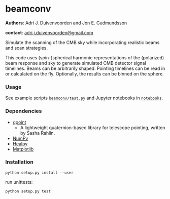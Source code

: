 # beamconv

**Authors**: Adri J. Duivenvoorden and Jon E. Gudmundsson

**contact**: adri.j.duivenvoorden@gmail.com

Simulate the scanning of the CMB sky while incorporating realistic beams and
scan strategies.

This code uses (spin-)spherical harmonic representations of the (polarized) beam response
and sky to generate simulated CMB detector signal timelines. Beams can be arbitrarily shaped.
Pointing timelines can be read in or calculated on the fly. Optionally, the results can be
binned on the sphere.

### Usage

See example scripts [`beamconv/test.py`](../blob/master/beamconv/test.py) and Jupyter notebooks in [`notebooks`](../blob/master/notebooks).

### Dependencies

 * [qpoint](https://github.com/arahlin/qpoint)
   * A lightweight quaternion-based library for telescope pointing, written by Sasha Rahlin.
 * [NumPy](https://github.com/numpy/numpy)
 * [Healpy](https://github.com/healpy/healpy)
 * [Matplotlib](https://github.com/matplotlib/matplotlib)

### Installation

```
python setup.py install --user
```
run unittests:

```
python setup.py test
```






